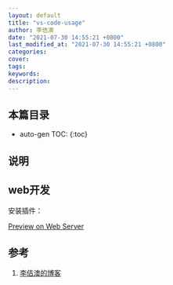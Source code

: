 ```yaml
---
layout: default
title: "vs-code-usage"
author: 李佶澳
date: "2021-07-30 14:55:21 +0800"
last_modified_at: "2021-07-30 14:55:21 +0800"
categories:
cover:
tags:
keywords:
description:
---
```


## 本篇目录

* auto-gen TOC:
{:toc}

## 说明

## web开发

安装插件：

[Preview on Web Server](https://marketplace.visualstudio.com/items?itemName=yuichinukiyama.vscode-preview-server)

## 参考

1. [李佶澳的博客][1]

[1]: https://www.lijiaocn.com "李佶澳的博客"

